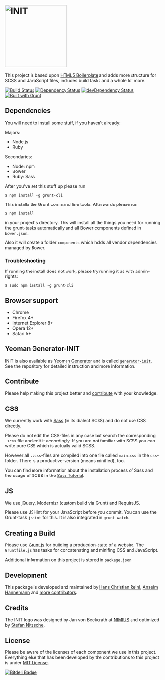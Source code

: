 # <img src="http://rawgithub.com/use-init/init/master/logo.svg" alt="INIT" title="INIT" width="200">

This project is based upon [HTML5 Boilerplate](https://github.com/h5bp/html5-boilerplate) and adds more structure for SCSS and JavaScript files, includes build tasks and a whole lot more.

[![Build Status](https://secure.travis-ci.org/use-init/init.png?branch=master)](http://travis-ci.org/use-init/init)
[![Dependency Status](https://david-dm.org/use-init/init.png)](https://david-dm.org/use-init/init)
[![devDependency Status](https://david-dm.org/use-init/init/dev-status.png)](https://david-dm.org/use-init/init#info=devDependencies)
[![Built with Grunt](https://cdn.gruntjs.com/builtwith.png)](http://gruntjs.com/)


## Dependencies

You will need to install some stuff, if you haven't already:

Majors:

* Node.js
* Ruby

Secondaries:

* Node: npm
* Bower
* Ruby: Sass

After you've set this stuff up please run

	$ npm install -g grunt-cli

This installs the Grunt command line tools.
Afterwards please run

	$ npm install

in your project's directory.
This will install all the things you need for running the grunt-tasks
automatically and all Bower components defined in `bower.json`.

Also it will create a folder `components` which holds all vendor dependencies
managed by Bower.


### Troubleshooting

If running the install does not work, please try running it as with admin-rights:

	$ sudo npm install -g grunt-cli


## Browser support

* Chrome
* Firefox 4+
* Internet Explorer 8+
* Opera 12+
* Safari 5+

## Yeoman Generator-INIT

INIT is also available as [Yeoman Generator](http://yeoman.io/generators.html) and is called [`generator-init`](https://github.com/use-init/generator-init). See the repository for detailed instruction and more information.

## Contribute

Please help making this project better and [contribute](CONTRIBUTING.md) with your knowledge.


## CSS

We currently work with [Sass](http://sass-lang.com/) (in its dialect SCSS) and do not use CSS directly.

Please do not edit the CSS-files in any case but search the corresponding `.scss` file and edit it accordingly. If you are not familiar with SCSS you can write pure CSS which is actually valid SCSS.

However all `.scss`-files are compiled into one file called `main.css` in the `css`-folder. There is a productive-version (means minified), too.

You can find more information about the installation process of Sass and the usage of SCSS in the [Sass Tutorial](http://sass-lang.com/tutorial.html).


## JS

We use jQuery, Modernizr (custom build via Grunt) and RequireJS.

Please use JSHint for your JavaScript before you commit. You can use the Grunt-task `jshint` for this. It is also integrated in `grunt watch`.


## Creating a Build

Please use [Grunt.js](https://github.com/gruntjs/grunt) for building a production-state of a website. The `Gruntfile.js` has tasks for concatenating and minifing CSS and JavaScript.

Additional information on this project is stored in `package.json`.


## Development

This package is developed and maintained by [Hans Christian Reinl](http://drublic.de/), [Anselm Hannemann](http://helloanselm.com/) and [more contributors](https://github.com/use-init/init/graphs/contributors).


## Credits

The INIT logo was designed by Jan von Beckerath at [NIMIUS](http://nimius.net) and optimized by [Stefan Nitzsche](http://www.stn.my/).


## License

Please be aware of the licenses of each component we use in this project. Everything else that has been developed by the contributions to this project is under [MIT License](LICENSE.md).


[![Bitdeli Badge](https://d2weczhvl823v0.cloudfront.net/use-init/init/trend.png)](https://bitdeli.com/free "Bitdeli Badge")

